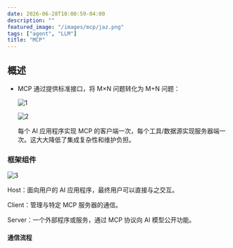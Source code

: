 ```yaml
---
date: 2026-06-28T10:00:59-04:00
description: ""
featured_image: "/images/mcp/jaz.png"
tags: ["agent", "LLM"]
title: "MCP"
---
```


## 概述

+ MCP 通过提供标准接口，将 M×N 问题转化为 M+N 问题：

  ![1](/Users/aijunyang/DearAJ.github.io/static/images/mcp/1.png)

  ![2](/Users/aijunyang/DearAJ.github.io/static/images/mcp/2.png)

  每个 AI 应用程序实现 MCP 的客户端一次，每个工具/数据源实现服务器端一次。这大大降低了集成复杂性和维护负担。

### 框架组件

![3](/Users/aijunyang/DearAJ.github.io/static/images/mcp/3.png)

Host：面向用户的 AI 应用程序，最终用户可以直接与之交互。

Client：管理与特定 MCP 服务器的通信。 

Server：一个外部程序或服务，通过 MCP 协议向 AI 模型公开功能。

#### 通信流程
